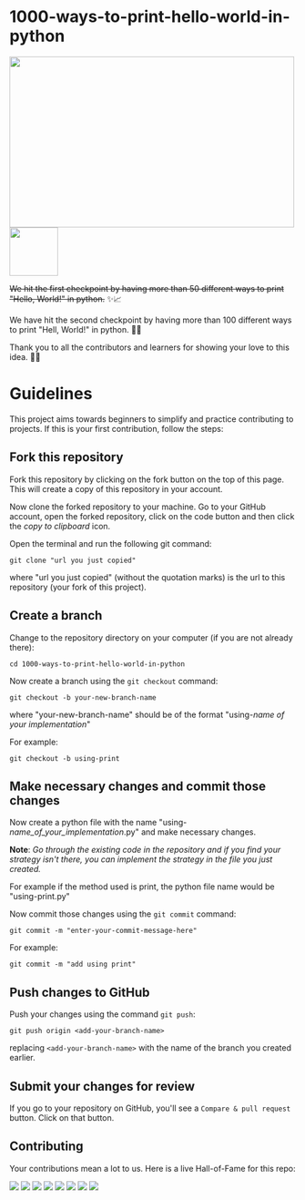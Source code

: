 # 1000-ways-to-print-hello-world-in-python
<img src="https://user-images.githubusercontent.com/63253596/104130147-d0b72380-5334-11eb-881b-52971dfb671a.png" width="500" height="300">

<img src="https://tokei.rs/b1/github/Goku-kun/1000-ways-to-print-hello-world-in-python?category=files" width="85">

~~We hit the first checkpoint by having more than 50 different ways to print "Hello, World!" in python.~~ ✨📈

We have hit the second checkpoint by having more than 100 different ways to print "Hell, World!" in python. 🥂💫

Thank you to all the contributors and learners for showing your love to this idea. 🧙‍♂️


# Guidelines

This project aims towards beginners to simplify and practice contributing to projects. If this is your first contribution, follow the steps:

## Fork this repository

Fork this repository by clicking on the fork button on the top of this page.
This will create a copy of this repository in your account.

Now clone the forked repository to your machine. Go to your GitHub account, open the forked repository, click on the code button and then click the _copy to clipboard_ icon.

Open the terminal and run the following git command:

```
git clone "url you just copied"
```

where "url you just copied" (without the quotation marks) is the url to this repository (your fork of this project).

## Create a branch

Change to the repository directory on your computer (if you are not already there):

```
cd 1000-ways-to-print-hello-world-in-python
```

Now create a branch using the `git checkout` command:

```
git checkout -b your-new-branch-name
```

where "your-new-branch-name" should be of the format "using-_name of your implementation_"

For example:

```
git checkout -b using-print
```
## Make necessary changes and commit those changes

Now create a python file with the name "using-_name_of_your_implementation_.py" and make necessary changes.

__Note__: _Go through the existing code in the repository and if you find your strategy isn't there, you can implement the strategy in the file you just created._

For example if the method used is print, the python file name would be "using-print.py"

Now commit those changes using the `git commit` command:

```
git commit -m "enter-your-commit-message-here"
```

For example:

```
git commit -m "add using print"
```

## Push changes to GitHub

Push your changes using the command `git push`:

```
git push origin <add-your-branch-name>
```

replacing `<add-your-branch-name>` with the name of the branch you created earlier.

## Submit your changes for review

If you go to your repository on GitHub, you'll see a `Compare & pull request` button. Click on that button.






## Contributing

Your contributions mean a lot to us. Here is a live Hall-of-Fame for this repo:

[![](https://sourcerer.io/fame/Goku-kun/Goku-kun/1000-ways-to-print-hello-world-in-python/images/0)](https://sourcerer.io/fame/Goku-kun/Goku-kun/1000-ways-to-print-hello-world-in-python/links/0)
[![](https://sourcerer.io/fame/Goku-kun/Goku-kun/1000-ways-to-print-hello-world-in-python/images/1)](https://sourcerer.io/fame/Goku-kun/Goku-kun/1000-ways-to-print-hello-world-in-python/links/1)
[![](https://sourcerer.io/fame/Goku-kun/Goku-kun/1000-ways-to-print-hello-world-in-python/images/2)](https://sourcerer.io/fame/Goku-kun/Goku-kun/1000-ways-to-print-hello-world-in-python/links/2)
[![](https://sourcerer.io/fame/Goku-kun/Goku-kun/1000-ways-to-print-hello-world-in-python/images/3)](https://sourcerer.io/fame/Goku-kun/Goku-kun/1000-ways-to-print-hello-world-in-python/links/3)
[![](https://sourcerer.io/fame/Goku-kun/Goku-kun/1000-ways-to-print-hello-world-in-python/images/4)](https://sourcerer.io/fame/Goku-kun/Goku-kun/1000-ways-to-print-hello-world-in-python/links/4)
[![](https://sourcerer.io/fame/Goku-kun/Goku-kun/1000-ways-to-print-hello-world-in-python/images/5)](https://sourcerer.io/fame/Goku-kun/Goku-kun/1000-ways-to-print-hello-world-in-python/links/5)
[![](https://sourcerer.io/fame/Goku-kun/Goku-kun/1000-ways-to-print-hello-world-in-python/images/6)](https://sourcerer.io/fame/Goku-kun/Goku-kun/1000-ways-to-print-hello-world-in-python/links/6)
[![](https://sourcerer.io/fame/Goku-kun/Goku-kun/1000-ways-to-print-hello-world-in-python/images/7)](https://sourcerer.io/fame/Goku-kun/Goku-kun/1000-ways-to-print-hello-world-in-python/links/7)

